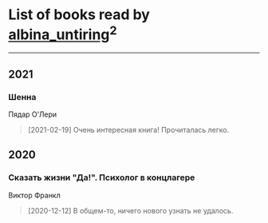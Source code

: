 # List of books read by [albina_untiring](http://vk.com/id2579695)<sup>2</sup>
---

## 2021

### Шенна
Пядар О'Лери
> [2021-02-19] Очень интересная книга! Прочиталась легко.



## 2020

### Сказать жизни "Да!". Психолог в концлагере
Виктор Франкл
> [2020-12-12] В общем-то, ничего нового узнать не удалось.



